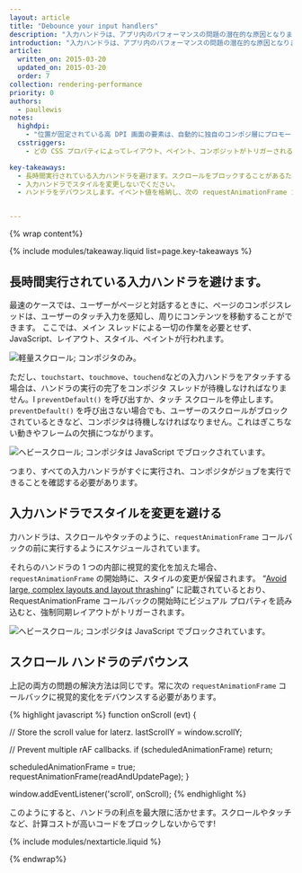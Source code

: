 ```yaml
---
layout: article
title: "Debounce your input handlers"
description: "入力ハンドラは、アプリ内のパフォーマンスの問題の潜在的な原因となります。これらはフレームを完了ブロックする可能性があり、追加の (不要な) レイアウト作業の原因になります。"
introduction: "入力ハンドラは、アプリ内のパフォーマンスの問題の潜在的な原因となります。これらはフレームを完了ブロックする可能性があり、追加の (不要な) レイアウト作業の原因になります。"
article:
  written_on: 2015-03-20
  updated_on: 2015-03-20
  order: 7
collection: rendering-performance
priority: 0
authors:
  - paullewis
notes:
  highdpi:
    - "位置が固定されている高 DPI 画面の要素は、自動的に独自のコンポジ層にプロモートされます。 これは低 DPI デバイスでは実行されません。その理由は、プロモーションによってテキスト レンダリングがサブピクセルからグレースケールに変更され、レイヤー プロモーションを手作業で実行する必要があるためです。"
  csstriggers:
    - どの CSS プロパティによってレイアウト、ペイント、コンポジットがトリガーされるのかを明示するリストが必要な場合<a href="http://csstriggers.com/">CSS トリガー</a>をチェック アウトしてください。

key-takeaways:
  - 長時間実行されている入力ハンドラを避けます。スクロールをブロックすることがあるためです。
  - 入力ハンドラでスタイルを変更しないでください。
  - ハンドラをデバウンスします。イベント値を格納し、次の requestAnimationFrame コールバックでのスタイルの変化に対応します。


---
```

{% wrap content%}

{% include modules/takeaway.liquid list=page.key-takeaways %}

## 長時間実行されている入力ハンドラを避けます。

最速のケースでは、ユーザーがページと対話するときに、ページのコンポジスレッドは、ユーザーのタッチ入力を感知し、周りにコンテンツを移動することができます。 ここでは、メイン スレッドによる一切の作業を必要とせず、JavaScript、レイアウト、スタイル、ペイントが行われます。

<img src="images/debounce-your-input-handlers/compositor-scroll.jpg" class="center" alt="軽量スクロール; コンポジタのみ。">

ただし、`touchstart`、`touchmove`、`touchend`などの入力ハンドラをアタッチする場合は、ハンドラの実行の完了をコンポジタ スレッドが待機しなければなりません。l `preventDefault()` を呼び出すか、タッチ スクロールを停止します。 `preventDefault()` を呼び出さない場合でも、ユーザーのスクロールがブロックされているときなど、コンポジタは待機しなければなりません。これはぎこちない動きやフレームの欠損につながります。

<img src="images/debounce-your-input-handlers/ontouchmove.jpg" class="center" alt="ヘビースクロール; コンポジタは JavaScript でブロックされています。">

つまり、すべての入力ハンドラがすぐに実行され、コンポジタがジョブを実行できることを確認する必要があります。

## 入力ハンドラでスタイルを変更を避ける

力ハンドラは、スクロールやタッチのように、`requestAnimationFrame` コールバックの前に実行するようにスケジュールされています。

それらのハンドラの 1 つの内部に視覚的変化を加えた場合、`requestAnimationFrame` の開始時に、スタイルの変更が保留されます。 “[Avoid large, complex layouts and layout thrashing](avoid-large-complex-layouts-and-layout-thrashing)” に記載されているとおり、RequestAnimationFrame コールバックの開始時にビジュアル プロパティを読み込むと、強制同期レイアウトがトリガーされます。

<img src="images/debounce-your-input-handlers/frame-with-input.jpg" class="center" alt="ヘビースクロール; コンポジタは JavaScript でブロックされています。">

## スクロール ハンドラのデバウンス

上記の両方の問題の解決方法は同じです。常に次の `requestAnimationFrame` コールバックに視覚的変化をデバウンスする必要があります。

{% highlight javascript %}
function onScroll (evt) {

  // Store the scroll value for laterz.
  lastScrollY = window.scrollY;

  // Prevent multiple rAF callbacks.
  if (scheduledAnimationFrame)
    return;

  scheduledAnimationFrame = true;
  requestAnimationFrame(readAndUpdatePage);
}

window.addEventListener('scroll', onScroll);
{% endhighlight %}

このようにすると、ハンドラの利点を最大限に活かせます。スクロールやタッチなど、計算コストが高いコードをブロックしないからです!

{% include modules/nextarticle.liquid %}

{% endwrap%}
